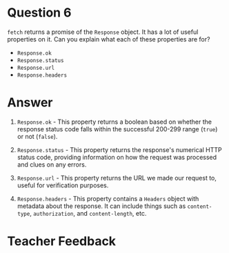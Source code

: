 # Question 6
`fetch` returns a promise of the `Response` object. It has a lot of useful properties on it. Can you explain what each of these properties are for?

- `Response.ok`
- `Response.status`
- `Response.url`
- `Response.headers`

# Answer

1. `Response.ok` - This property returns a boolean based on whether the response status code falls within the successful 200-299 range (`true`) or not (`false`).

2. `Response.status` - This property returns the response's numerical HTTP status code, providing information on how the request was processed and clues on any errors.

3. `Response.url` - This property returns the URL we made our request to, useful for verification purposes.

4. `Response.headers` - This property contains a `Headers` object with metadata about the response. It can include things such as `content-type`, `authorization`, and `content-length`, etc.


# Teacher Feedback